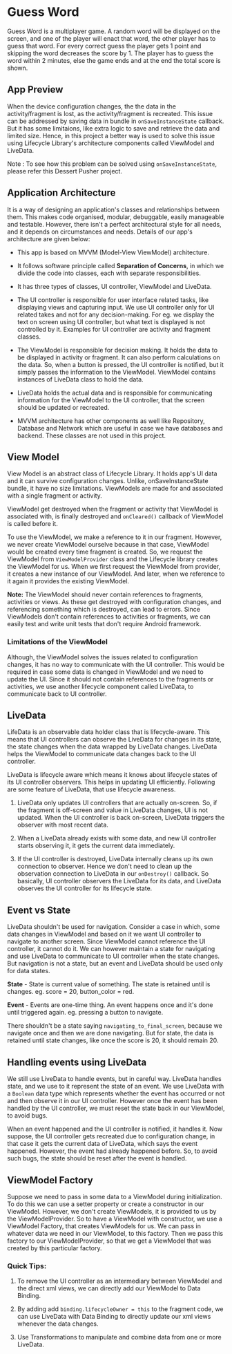 # Guess Word #
Guess Word is a multiplayer game. A random word will be displayed on the screen, and one of the player will enact that word, the other player has to guess that word. For every correct guess the player gets 1 point and skipping the word decreases the score by 1. The player has to guess the word within 2 minutes, else the game ends and at the end the total score is shown.

## App Preview ##


When the device configuration changes, the the data in the activity/fragment is lost, as the activity/fragment is recreated. This issue can be addressed by saving data in bundle in `onSaveInstanceState` callback. But it has some limitaions, like extra logic to save and retrieve the data and limited size. Hence, in this project a better way is used to solve this issue using Lifecycle Library's architecture components called ViewModel and LiveData.

Note : To see how this problem can be solved using `onSaveInstanceState`, please refer this Dessert Pusher project.

## Application Architecture ##
It is a way of designing an application's classes and relationships between them. This makes code organised, modular, debuggable, easily manageable and testable. However, there isn't a perfect architectural style for all needs, and it depends on circumstances and needs. Details of our app's architecture are given below:

* This app is based on MVVM (Model-View ViewModel) architecture. 

* It follows software principle called **Separation of Concerns**, in which we divide the code into classes, each with separate responsibilities.

* It has three types of classes, UI controller, ViewModel and LiveData.

* The UI controller is responsible for user interface related tasks, like displaying views and capturing input. We use UI controller only for UI related takes and not for any decision-making. For eg. we display the text on screen using UI controller, but what text is displayed is not controlled by it. Examples for UI controller are activity and fragment classes.

* The ViewModel is responsible for decision making. It holds the data to be displayed in activity or fragment. It can also perform calculations on the data. So, when a button is pressed, the UI controller is notified, but it simply passes the information to the ViewModel. ViewModel contains instances of LiveData class to hold the data. 

* LiveData holds the actual data and is responsible for communicating information for the ViewModel to the UI controller, that the screen should be updated or recreated.

* MVVM architecture has other components as well like Repository, Database and Network which are useful in case we have databases and backend. These classes are not used in this project.

## View Model ##
View Model is an abstract class of Lifecycle Library. It holds app's UI data and it can survive configuration changes. Unlike, onSaveInstanceState bundle, it have no size limitations. ViewModels are made for and associated with a single fragment or activity.
 
ViewModel get destroyed when the fragment or activity that ViewModel is associated with, is finally destroyed and `onCleared()` callback of ViewModel is called before it.

To use the ViewModel, we make a reference to it in our fragment. However, we never create ViewModel ourselve because in that case, ViewModel would be created every time fragment is created. So, we request the ViewModel from `ViewModelProvider` class and the Lifecycle library creates the ViewModel for us. When we first request the ViewModel from provider, it creates a new instance of our ViewModel. And later, when we reference to it again it provides the existing ViewModel.

**Note:** The ViewModel should never contain references to fragments, activities or views. As these get destroyed with configuration changes, and referencing something which is destroyed, can lead to errors. Since ViewModels don't contain references to activities or fragments, we can easily test and write unit tests that don't require Android framework.

### Limitations of the ViewModel ###
Although, the ViewModel solves the issues related to configuration changes, it has no way to communicate with the UI controller. This would be required in case some data is changed in ViewModel and we need to update the UI. Since it should not contain references to the fragments or activities, we use another lifecycle component called LiveData, to communicate back to UI controller.

## LiveData ##
LifeData is an observable data holder class that is lifecycle-aware. This means that UI controllers can observe the LiveData for changes in its state, the state changes when the data wrapped by LiveData changes. LiveData helps the ViewModel to communicate data changes back to the UI controller. 

LiveData is lifecycle aware which means it knows about lifecycle states of its UI controller observers. This helps in updating UI efficiently. Following are some feature of LiveData, that use lifecycle awareness.

1. LiveData only updates UI controllers that are actually on-screen. So, if the fragment is off-screen and value in LiveData changes, UI is not updated. When the UI controller is back on-screen, LiveData triggers the observer with most recent data. 

2. When a LiveData already exists with some data, and new UI controller starts observing it, it gets the current data immediately.

3. If the UI controller is destroyed, LiveData internally cleans up its own connection to observer. Hence we don't need to clean up the observation connection to LiveData in our `onDestroy()` callback. So basically, UI controller observers the LiveData for its data, and LiveData observes the UI controller for its lifecycle state.

## Event vs State ##
LiveData shouldn't be used for navigation. Consider a case in which, some data changes in ViewModel and based on it we want UI controller to navigate to another screen. Since ViewModel cannot reference the UI controller, it cannot do it. We can however maintain a state for navigating and use LiveData to communicate to UI controller when the state changes. But navigation is not a state, but an event and LiveData should be used only for data states.

**State** - State is current value of something. The state is retained until is changes. eg. score = 20, button_color = red.

**Event** - Events are one-time thing. An event happens once and it's done until triggered again. eg. pressing a button to navigate. 

There shouldn't be a state saying `navigating_to_final_screen`, because we navigate once and then we are done navigating. But for state, the data is retained until state changes, like once the score is 20, it should remain 20.

## Handling events using LiveData ## 
We still use LiveData to handle events, but in careful way. LiveData handles state, and we use to it represent the state of an event. We use LiveData with a `Boolean` data type which represents whether the event has occurred or not and then observe it in our UI controller. However once the event has been handled by the UI controller, we must reset the state back in our ViewModel, to avoid bugs.

When an event happened and the UI controller is notified, it handles it. Now suppose, the UI controller gets recreated due to configuration change, in that case it gets the current data of LiveData, which says the event happened. However, the event had already happened before. So, to avoid such bugs, the state should be reset after the event is handled.

## ViewModel Factory ##
Suppose we need to pass in some data to a ViewModel during initialization. To do this we can use a setter property or create a constructor in our ViewModel. However, we don't create ViewModels, it is provided to us by the ViewModelProvider. So to have a ViewModel with constructor, we use a ViewModel Factory, that creates ViewModels for us. We can pass in whatever data we need in our ViewModel, to this factory. Then we pass this factory to our ViewModelProvider, so that we get a ViewModel that was created by this particular factory.

### Quick Tips: ###
1. To remove the UI controller as an intermediary between ViewModel and the direct xml views, we can directly add our ViewModel to Data Binding.

2. By adding add `binding.lifecycleOwner = this` to the fragment code, we can use LiveData with Data Binding to directly update our xml views whenever the data changes. 

3. Use Transformations to manipulate and combine data from one or more LiveData.
